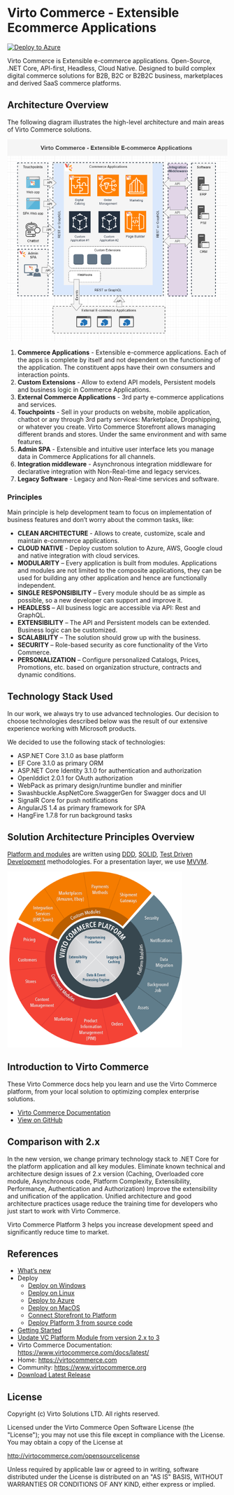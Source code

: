 # Virto Commerce - Extensible Ecommerce Applications

[![Deploy to Azure](https://aka.ms/deploytoazurebutton)](https://portal.azure.com/#create/Microsoft.Template/uri/https%3A%2F%2Fraw.githubusercontent.com%2FVirtoCommerce%2Fvc-platform%2Fmaster%2Fazuredeploy.json)

Virto Commerce is Extensible e-commerce applications. Open-Source, .NET Core, API-first, Headless, Cloud Native. 
Designed to build complex digital commerce solutions for B2B, B2C or B2B2C business, marketplaces and derived SaaS commerce platforms.


## Architecture Overview
The following diagram illustrates the high-level architecture and main areas of Virto Commerce solutions.

![Architecture Reference](docs/media/vc-architecture-reference.png)

1. **Commerce Applications** - Extensible e-commerce applications. Each of the apps is complete by itself and not dependent on the functioning of the application. 
The constituent apps have their own consumers and interaction points.
1. **Custom Extensions** - Allow to extend API models, Persistent models and business logic in Commerce Applications. 
1. **External Commerce Applications** - 3rd party e-commerce applications and services. 
1. **Touchpoints** - Sell in your products on website, mobile application, chatbot or any through 3rd party services: Marketplace, Dropshipping, or whatever you create.
  Virto Commerce Storefront allows managing different brands and stores. Under the same environment and with same features.
1. **Admin SPA** - Extensible and intuitive user interface lets you manage data in Commerce Applications for all channels.
1. **Integration middleware** - Asynchronous integration middleware for declarative integration with Non-Real-time and legacy services.
1. **Legacy Software** - Legacy and Non-Real-time services and software. 

### Principles
Main principle is help development team to focus on implementation of business features and don’t worry about the common tasks, like:

* **CLEAN ARCHITECTURE** - Allows to create, customize, scale and maintain e-commerce applications.
* **CLOUD NATIVE** - Deploy custom solution to Azure, AWS, Google cloud and native integration with cloud services.
* **MODULARITY** – Every application is built from modules. Applications and modules are not limited to the composite applications, they can be used for building any other application and hence are functionally independent. 
* **SINGLE RESPONSIBILITY** – Every module should be as simple as possible, so a new developer can support and improve it.
* **HEADLESS** – All business logic are accessible via API: Rest and GraphQL.
* **EXTENSIBILITY** – The API and Persistent models can be extended. Business logic can be customized. 
* **SCALABILITY** – The solution should grow up with the business.
* **SECURITY** – Role-based security as core functionality of the Virto Commerce.
* **PERSONALIZATION** – Configure personalized Catalogs, Prices, Promotions, etc. based on organization structure, contracts and dynamic conditions.


## Technology Stack Used

In our work, we always try to use advanced technologies. Our decision to choose technologies described below was the result of our extensive experience working with Microsoft products.

We decided to use the following stack of technologies:

* ASP.NET Core 3.1.0 as base platform
* EF Core 3.1.0 as primary ORM
* ASP.NET Core Identity 3.1.0 for authentication and authorization
* OpenIddict 2.0.1 for OAuth authorization
* WebPack as primary design/runtime bundler and minifier
* Swashbuckle.AspNetCore.SwaggerGen for Swagger docs and UI
* SignalR Core for push notifications
* AngularJS 1.4 as primary framework for SPA
* HangFire 1.7.8 for run background tasks

## Solution Architecture Principles Overview

<a class="crosslink" href="https://virtocommerce.com/glossary/what-is-b2b-ecommerce" target="_blank">Platform and modules</a> are written using <a href="https://en.wikipedia.org/wiki/Domain-driven_design" rel="nofollow">DDD</a>, <a href="https://en.wikipedia.org/wiki/SOLID_(object-oriented_design)" rel="nofollow">SOLID</a>, <a href="https://en.wikipedia.org/wiki/Test-driven_development" rel="nofollow">Test Driven Development</a> methodologies. For a presentation layer, we use <a href="https://en.wikipedia.org/wiki/Model_View_ViewModel" rel="nofollow">MVVM</a>.

<img src="docs/media/architecture-circle.png" title="Virto Commerce 3 Architecture" width="400">

## Introduction to Virto Commerce

These Virto Commerce docs help you learn and use the Virto Commerce platform, from your local solution to optimizing complex enterprise solutions. 

* [Virto Commerce Documentation](https://virtocommerce.com/docs/latest/)
* [View on GitHub](docs/index.md)

## Comparison with 2.x

In the new version, we change primary technology stack to .NET Core for the platform application and all key modules. Eliminate known technical and architecture design issues of 2.x version (Caching, Overloaded core module, Asynchronous code, Platform Complexity, Extensibility, Performance, Authentication and Authorization)
Improve the extensibility and unification of the application. Unified architecture and good architecture practices usage reduce the training time for developers who just start to work with Virto Commerce.

Virto Commerce Platform 3 helps you increase development speed and significantly reduce time to market.

## References

* [What’s new](docs/release-information/whats-new.md)
* Deploy
  * [Deploy on Windows](docs/getting-started/deploy-from-precompiled-binaries-windows.md)
  * [Deploy on Linux](docs/getting-started/deploy-from-precompiled-binaries-linux.md)
  * [Deploy to Azure](docs/getting-started/deploy-from-precompiled-binaries-azure.md) 
  * [Deploy on MacOS](docs/getting-started/deploy-from-precompiled-binaries-MacOS.md) 
  * [Connect Storefront to Platform](docs/getting-started/connect-storefront-to-platform-v3.md)
  * [Deploy Platform 3 from source code](docs/developer-guide/deploy-from-source-code.md)
* [Getting Started](docs/user-guide/getting-started.md)
* [Update VC Platform Module from version 2.x to 3](docs/release-information/update-to-version-3/update-module-from-platform-2.0-to-version-3.md)
* Virto Commerce Documentation: https://www.virtocommerce.com/docs/latest/
* Home: https://virtocommerce.com
* Community: https://www.virtocommerce.org
* [Download Latest Release](https://github.com/VirtoCommerce/vc-platform/releases/latest)

## License

Copyright (c) Virto Solutions LTD.  All rights reserved.

Licensed under the Virto Commerce Open Software License (the "License"); you
may not use this file except in compliance with the License. You may
obtain a copy of the License at

http://virtocommerce.com/opensourcelicense

Unless required by applicable law or agreed to in writing, software
distributed under the License is distributed on an "AS IS" BASIS,
WITHOUT WARRANTIES OR CONDITIONS OF ANY KIND, either express or
implied.
